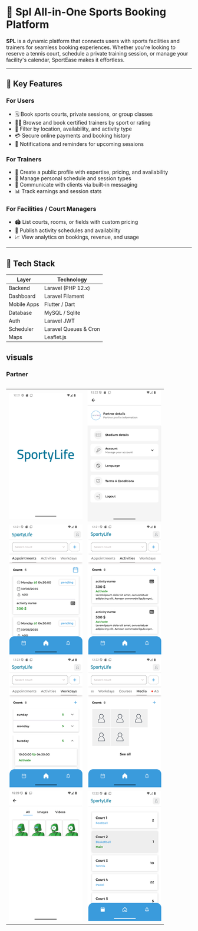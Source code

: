 # 🏅 Spl All-in-One Sports Booking Platform

**SPL** is a dynamic platform that connects users with sports facilities and trainers for seamless booking experiences. Whether you're looking to reserve a tennis court, schedule a private training session, or manage your facility's calendar, SportEase makes it effortless.


---

## 🎯 Key Features

### For Users
- 🗓️ Book sports courts, private sessions, or group classes
- 🧑‍🏫 Browse and book certified trainers by sport or rating
- 📍 Filter by location, availability, and activity type
- 💳 Secure online payments and booking history
- 🔔 Notifications and reminders for upcoming sessions

### For Trainers
- 📄 Create a public profile with expertise, pricing, and availability
- 📆 Manage personal schedule and session types
- 💬 Communicate with clients via built-in messaging
- 📊 Track earnings and session stats

### For Facilities / Court Managers
- 🏟️ List courts, rooms, or fields with custom pricing
- 📅 Publish activity schedules and availability
- 📈 View analytics on bookings, revenue, and usage

---

## 🧰 Tech Stack

| Layer        | Technology             |
|--------------|------------------------|
| Backend      | Laravel (PHP 12.x)     |
| Dashboard    | Laravel Filament       |
| Mobile Apps  | Flutter / Dart		|
| Database     | MySQL / Sqlite		|
| Auth         | Laravel JWT 		|
| Scheduler    | Laravel Queues & Cron  |
| Maps         | Leaflet.js 		|

## visuals

### Partner

<div style="width: 100vw; overflow-x: auto;">
  <table style="width: 100%; border-collapse: collapse;">
    <tr>
      <td style="text-align: center;">
        <img src="https://github.com/hith-hj/mockups/blob/main/spl/splash.png?raw=true" style="width: 200px !important;" />
      </td>
      <td style="text-align: center;">
        <img src="https://github.com/hith-hj/mockups/blob/main/spl/profile.png?raw=true" style="width: 200px !important;" />
      </td>
    </tr>
    <tr>
      <td style="text-align: center;">
        <img src="https://github.com/hith-hj/mockups/blob/main/spl/appointments.png?raw=true" style="width: 200px !important;" />
      </td>
      <td style="text-align: center;">
        <img src="https://github.com/hith-hj/mockups/blob/main/spl/activities.png?raw=true" style="width: 200px !important;" />
      </td>
    </tr>
    <tr>
      <td style="text-align: center;">
        <img src="https://github.com/hith-hj/mockups/blob/main/spl/workdays.png?raw=true" style="width: 200px !important;" />
      </td>
      <td style="text-align: center;">
        <img src="https://github.com/hith-hj/mockups/blob/main/spl/media.png?raw=true" style="width: 200px !important;" />
      </td>
    </tr>
    <tr>
      <td style="text-align: center;">
        <img src="https://github.com/hith-hj/mockups/blob/main/spl/gallery.png?raw=true" style="width: 200px !important;" />
      </td>
      <td style="text-align: center;">
        <img src="https://github.com/hith-hj/mockups/blob/main/spl/courts.png?raw=true" style="width: 200px !important;" />
      </td>
    </tr>
  </table>
</div>
